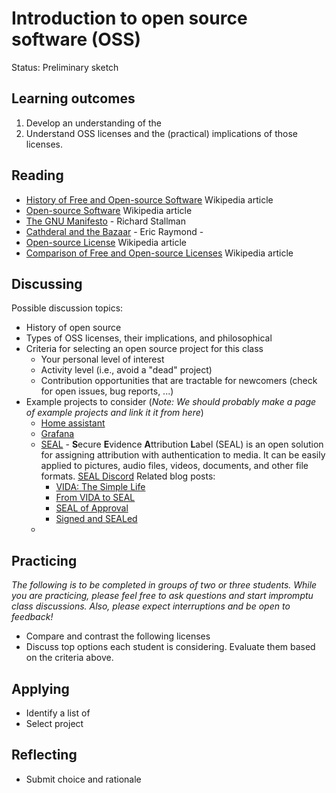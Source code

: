 # Introduction to open source software (OSS)

Status: Preliminary sketch

## Learning outcomes

1. Develop an understanding of the 
2. Understand OSS licenses and the (practical) implications of those licenses.

## Reading

* [History of Free and Open-source Software](https://en.wikipedia.org/wiki/History_of_free_and_open-source_software) Wikipedia article
* [Open-source Software](https://en.wikipedia.org/wiki/Open-source_software) Wikipedia article
* [The GNU Manifesto](https://www.gnu.org/gnu/manifesto.en.html) - Richard Stallman
* [Cathderal and the Bazaar](../docs/cathedral-bazaar.pdf) - Eric Raymond - 
* [Open-source License](https://en.wikipedia.org/wiki/Open-source_license) Wikipedia article
* [Comparison of Free and Open-source Licenses](https://en.wikipedia.org/wiki/Comparison_of_free_and_open-source_software_licenses) Wikipedia article


## Discussing

Possible discussion topics:

* History of open source
* Types of OSS licenses, their implications, and philosophical 
* Criteria for selecting an open source project for this class
    * Your personal level of interest
    * Activity level (i.e., avoid a "dead" project)
    * Contribution opportunities that are tractable for newcomers (check for open issues, bug reports, ...)
* Example projects to consider (*Note: We should probably make a page of example projects and link it it from here*)
    * [Home assistant](https://www.home-assistant.io/integrations/)
    * [Grafana](https://grafana.com/docs/grafana/latest/developers/contribute/)
    * [SEAL](https://signmydata.com/?about) - **S**ecure **E**vidence **A**ttribution **L**abel (SEAL) is an open solution for assigning attribution with authentication to media. It can be easily applied to pictures, audio files, videos, documents, and other file formats. [SEAL Discord](https://discord.gg/qWt4krtTPD) Related blog posts:
      * [VIDA: The Simple Life](https://www.hackerfactor.com/blog/index.php?/archives/1028-VIDA-The-Simple-Life.html)
      * [From VIDA to SEAL](https://www.hackerfactor.com/blog/index.php?/archives/1044-From-VIDA-to-SEAL.html)
      * [SEAL of Approval](https://www.hackerfactor.com/blog/index.php?/archives/1049-SEAL-of-Approval.html)
      * [Signed and SEALed](https://www.hackerfactor.com/blog/index.php?/archives/1050-Signed-and-SEALed.html)
    * 

## Practicing

*The following is to be completed in groups of two or three students. While you are practicing, please feel free to ask questions and start impromptu class discussions. Also, please expect interruptions and be open to feedback!*

* Compare and contrast the following licenses
* Discuss top options each student is considering. Evaluate them based on the criteria above.

## Applying

* Identify a list of 
* Select project

## Reflecting

* Submit choice and rationale

